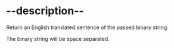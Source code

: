 

# --description--

Return an English translated sentence of the passed binary string.

The binary string will be space separated.

